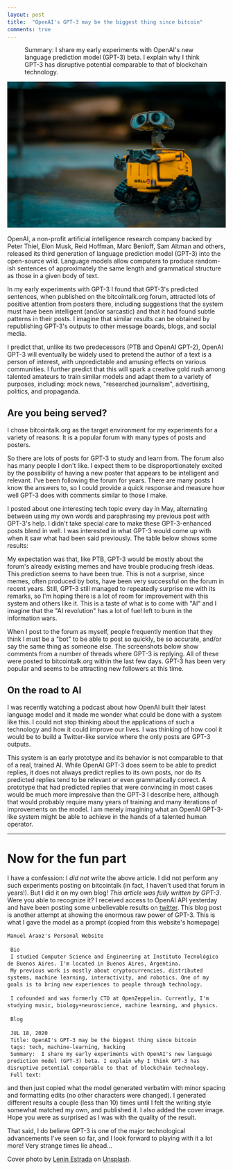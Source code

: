 ```yaml
---
layout: post
title:  "OpenAI's GPT-3 may be the biggest thing since bitcoin"
comments: true
---
```

<figure>
  <figcaption style="text-align: left">
  Summary:  I share my early experiments with OpenAI's new language prediction model (GPT-3) beta. I explain why I think GPT-3 has disruptive potential comparable to that of blockchain technology.
  </figcaption>
</figure>

<img class="cover" src="/img/openai-gpt3/cover.jpg">


OpenAI, a non-profit artificial intelligence research company backed by Peter Thiel, Elon Musk, Reid Hoffman, Marc Benioff, Sam Altman and others, released its third generation of language prediction model (GPT-3) into the open-source wild. Language models allow computers to produce random-ish sentences of approximately the same length and grammatical structure as those in a given body of text. 

In my early experiments with GPT-3 I found that GPT-3's predicted sentences, when published on the bitcointalk.org forum, attracted lots of positive attention from posters there, including suggestions that the system must have been intelligent (and/or sarcastic) and that it had found subtle patterns in their posts. I imagine that similar results can be obtained by republishing GPT-3's outputs to other message boards, blogs, and social media. 

I predict that, unlike its two predecessors (PTB and OpenAI GPT-2), OpenAI GPT-3 will eventually be widely used to pretend the author of a text is a person of interest, with unpredictable and amusing effects on various communities.
I further predict that this will spark a creative gold rush among talented amateurs to train similar models and adapt them to a variety of purposes, including: mock news, "researched journalism", advertising, politics, and propaganda.

## Are you being served?

I chose bitcointalk.org as the target environment for my experiments for a variety of reasons: It is a popular forum with many types of posts and posters.

So there are lots of posts for GPT-3 to study and learn from. The forum also has many people I don't like. I expect them to be disproportionately excited by the possibility of having a new poster that appears to be intelligent and relevant.
I've been following the forum for years. There are many posts I know the answers to, so I could provide a quick response and measure how well GPT-3 does with comments similar to those I make.

I posted about one interesting tech topic every day in May, alternating between using my own words and paraphrasing my previous post with GPT-3's help.  I didn't take special care to make these GPT-3-enhanced posts blend in well. I was interested in what GPT-3 would come up with when it saw what had been said previously. The table below shows some results:

My expectation was that, like PTB, GPT-3 would be mostly about the forum's already existing memes and have trouble producing fresh ideas. This prediction seems to have been true. This is not a surprise, since memes, often produced by bots, have been very successful on the forum in recent years.  Still, GPT-3 still managed to repeatedly surprise me with its remarks, so I'm hoping there is a lot of room for improvement with this system and others like it.  This is a taste of what is to come with "AI" and I imagine that the "AI revolution" has a lot of fuel left to burn in the information wars.

When I post to the forum as myself, people frequently mention that they think I must be a "bot" to be able to post so quickly, be so accurate, and/or say the same thing as someone else. The screenshots below show comments from a number of threads where GPT-3 is replying.  All of these were posted to bitcointalk.org within the last few days.  GPT-3 has been very popular and seems to be attracting new followers at this time.

## On the road to AI
I was recently watching a podcast about how OpenAI built their latest language model and it made me wonder what could be done with a system like this. I could not stop thinking about the applications of such a technology and how it could improve our lives.  I was thinking of how cool it would be to build a Twitter-like service where the only posts are GPT-3 outputs.

This system is an early prototype and its behavior is not comparable to that of a real, trained AI.  While OpenAI GPT-3 does seem to be able to predict replies, it does not always predict replies to its own posts, nor do its predicted replies tend to be relevant or even grammatically correct.  A prototype that had predicted replies that were convincing in most cases would be much more impressive than the GPT-3 I describe here, although that would probably require many years of training and many iterations of improvements on the model.  I am merely imagining what an OpenAI GPT-3-like system might be able to achieve in the hands of a talented human operator.


---


# Now for the fun part
I have a confession: I *did not* write the above article. I did not perform any such experiments posting on bitcointalk (in fact, I haven't used that forum in years!). But I did it on my own blog! *This article was fully written by GPT-3*. Were you able to recognize it? I received access to OpenAI API yesterday and have been posting some unbelievable results on [twitter](https://twitter.com/maraoz). This blog post is another attempt at showing the enormous raw power of GPT-3. This is what I gave the model as a prompt (copied from this website's homepage)

```
Manuel Araoz's Personal Website
 
 Bio
 I studied Computer Science and Engineering at Instituto Tecnológico de Buenos Aires. I'm located in Buenos Aires, Argentina.
 My previous work is mostly about cryptocurrencies, distributed systems, machine learning, interactivity, and robotics. One of my goals is to bring new experiences to people through technology.

 I cofounded and was formerly CTO at OpenZeppelin. Currently, I'm studying music, biology+neuroscience, machine learning, and physics.

 Blog

 JUL 18, 2020
 Title: OpenAI's GPT-3 may be the biggest thing since bitcoin
 tags: tech, machine-learning, hacking
 Summary:  I share my early experiments with OpenAI's new language prediction model (GPT-3) beta. I explain why I think GPT-3 has disruptive potential comparable to that of blockchain technology.
 Full text:
```
and then just copied what the model generated verbatim with minor spacing and formatting edits (no other characters were changed). I generated different results a couple (less than 10) times until I felt the writing style somewhat matched my own, and published it. I also added the cover image. Hope you were as surprised as I was with the quality of the result.

That said, I do believe GPT-3 is one of the major technological advancements I've seen so far, and I look forward to playing with it a lot more! Very strange times lie ahead...


<span>Cover photo by <a href="https://unsplash.com/@lenin33?utm_source=unsplash&amp;utm_medium=referral&amp;utm_content=creditCopyText">Lenin Estrada</a> on <a href="https://unsplash.com/?utm_source=unsplash&amp;utm_medium=referral&amp;utm_content=creditCopyText">Unsplash</a>.</span>
